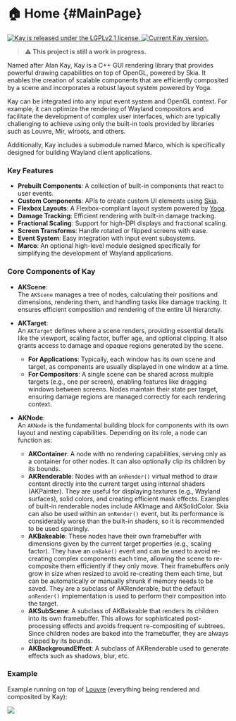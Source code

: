 # 🏠 Home {#MainPage}

<p align="left">
  <a href="https://github.com/CuarzoSoftware/Kay/blob/main/LICENSE">
    <img src="https://img.shields.io/badge/license-LGPLv2.1-blue.svg" alt="Kay is released under the LGPLv2.1 license." />
  </a>
  <a href="https://github.com/CuarzoSoftware/Kay">
    <img src="https://img.shields.io/badge/version-0.1.0-brightgreen" alt="Current Kay version." />
  </a>
</p>

> **⚠️ This project is still a work in progress.**

Named after Alan Kay, Kay is a C++ GUI rendering library that provides powerful drawing capabilities on top of OpenGL, powered by Skia. It enables the creation of scalable components that are efficiently composited by a scene and incorporates a robust layout system powered by Yoga.

Kay can be integrated into any input event system and OpenGL context. For example, it can optimize the rendering of Wayland compositors and facilitate the development of complex user interfaces, which are typically challenging to achieve using only the built-in tools provided by libraries such as Louvre, Mir, wlroots, and others.

Additionally, Kay includes a submodule named Marco, which is specifically designed for building Wayland client applications.

### Key Features

- **Prebuilt Components**: A collection of built-in components that react to user events.
- **Custom Components**: APIs to create custom UI elements using [Skia](https://skia.org/).
- **Flexbox Layouts**: A Flexbox-compliant layout system powered by [Yoga](https://www.yogalayout.dev/).
- **Damage Tracking**: Efficient rendering with built-in damage tracking.
- **Fractional Scaling**: Support for high-DPI displays and fractional scaling.
- **Screen Transforms**: Handle rotated or flipped screens with ease.
- **Event System**: Easy integration with input event subsystems.
- **Marco**: An optional high-level module designed specifically for simplifying the development of Wayland applications.

### Core Components of Kay

- **AKScene**:  
  The `AKScene` manages a tree of nodes, calculating their positions and dimensions, rendering them, and handling tasks like damage tracking. It ensures efficient composition and rendering of the entire UI hierarchy.

- **AKTarget**:  
  An `AKTarget` defines where a scene renders, providing essential details like the viewport, scaling factor, buffer age, and optional clipping. It also grants access to damage and opaque regions generated by the scene.

  - **For Applications**: Typically, each window has its own scene and target, as components are usually displayed in one window at a time.
  - **For Compositors**: A single scene can be shared across multiple targets (e.g., one per screen), enabling features like dragging windows between screens. Nodes maintain their state per target, ensuring damage regions are managed correctly for each rendering context.

- **AKNode**:  
   An `AKNode` is the fundamental building block for components with its own layout and nesting capabilities. Depending on its role, a node can function as:
  - **AKContainer**: A node with no rendering capabilities, serving only as a container for other nodes. It can also optionally clip its children by its bounds.
  - **AKRenderable**: Nodes with an `onRender()` virtual method to draw content directly into the current target using internal shaders (AKPainter). They are useful for displaying textures (e.g., Wayland surfaces), solid colors, and creating efficient mask effects. Examples of built-in renderable nodes include AKImage and AKSolidColor. Skia can also be used within an `onRender()` event, but its performance is considerably worse than the built-in shaders, so it is recommended to be used sparingly.
  - **AKBakeable**: These nodes have their own framebuffer with dimensions given by the current target properties (e.g., scaling factor). They have an `onBake()` event and can be used to avoid re-creating complex components each time, allowing the scene to re-composite them efficiently if they only move. Their framebuffers only grow in size when resized to avoid re-creating them each time, but can be automatically or manually shrunk if memory needs to be saved. They are a subclass of AKRenderable, but the default `onRender()` implementation is used to perform their composition into the target.
  - **AKSubScene**: A subclass of AKBakeable that renders its children into its own framebuffer. This allows for sophisticated post-processing effects and avoids frequent re-compositing of subtrees. Since children nodes are baked into the framebuffer, they are always clipped by its bounds.
  - **AKBackgroundEffect**: A subclass of AKRenderable used to generate effects such as shadows, blur, etc.

### Example

Example running on top of [Louvre](https://github.com/CuarzoSoftware/Louvre) (everything being rendered and composited by Kay):

<img src="https://lh3.googleusercontent.com/pw/AP1GczPe_4h170fkQwQ6tPfxGGHoLv00X2eHpdg8Ggnq4Gyx4DOsi0Z6eQ7bpZNvVN778wuakYI-ArsJmzeVvZiJARsvgw5VTkl-9Bt9xZpQl5Sjyf59Kpc=w1800"/>
